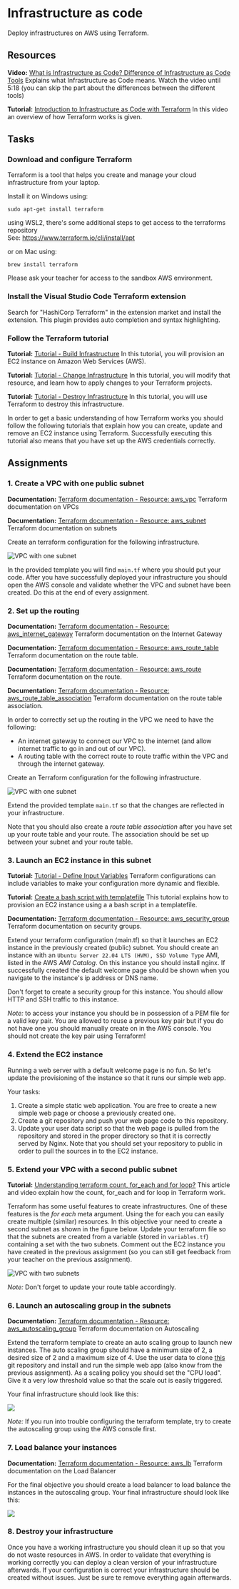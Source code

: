 # Infrastructure as code
Deploy infrastructures on AWS using Terraform.

## Resources
**Video:** [What is Infrastructure as Code? Difference of Infrastructure as Code Tools](https://www.youtube.com/watch?v=POPP2WTJ8es)
Explains what Infrastructure as Code means. Watch the video until 5:18 (you can skip the part about the differences between the different tools)

**Tutorial:** [Introduction to Infrastructure as Code with Terraform](https://learn.hashicorp.com/tutorials/terraform/infrastructure-as-code?in=terraform/aws-get-started)
In this video an overview of how Terraform works is given.

## Tasks
### Download and configure Terraform
Terraform is a tool that helps you create and manage your cloud infrastructure from your laptop.

Install it on Windows using:
```
sudo apt-get install terraform
```
using WSL2, there's some additional steps to get access to the terraforms repository  
See: https://www.terraform.io/cli/install/apt  
  
  
or on Mac using:

```
brew install terraform
```

Please ask your teacher for access to the sandbox AWS environment.

### Install the Visual Studio Code Terraform extension
Search for "HashiCorp Terraform" in the extension market and install the extension. This plugin provides auto completion and syntax highlighting.

### Follow the Terraform tutorial
**Tutorial:** [Tutorial - Build Infrastructure](https://learn.hashicorp.com/tutorials/terraform/aws-build?in=terraform/aws-get-started)
In this tutorial, you will provision an EC2 instance on Amazon Web Services (AWS).

**Tutorial:** [Tutorial - Change Infrastructure](https://learn.hashicorp.com/tutorials/terraform/aws-change?in=terraform/aws-get-started)
In this tutorial, you will modify that resource, and learn how to apply changes to your Terraform projects.

**Tutorial:** [Tutorial - Destroy Infrastructure](https://learn.hashicorp.com/tutorials/terraform/aws-destroy?in=terraform/aws-get-started)
In this tutorial, you will use Terraform to destroy this infrastructure.

In order to get a basic understanding of how Terraform works you should follow the following tutorials that explain how you can create, update and remove an EC2 instance using Terraform. Successfully executing this tutorial also means that you have set up the AWS credentials correctly.

## Assignments
### 1. Create a VPC with one public subnet
**Documentation:** [Terraform documentation - Resource: aws_vpc](https://registry.terraform.io/providers/hashicorp/aws/latest/docs/resources/vpc)
Terraform documentation on VPCs

**Documentation:** [Terraform documentation - Resource: aws_subnet](https://registry.terraform.io/providers/hashicorp/aws/latest/docs/resources/subnet)
Terraform documentation on subnets

Create an terraform configuration for the following infrastructure.

![VPC with one subnet](images/devops-terraform-1.png)

In the provided template you will find `main.tf` where you should put your code. After you have successfully deployed your infrastructure you should open the AWS console and validate whether the VPC and subnet have been created. Do this at the end of every assignment. 

### 2. Set up the routing
**Documentation:** [Terraform documentation - Resource: aws_internet_gateway](https://registry.terraform.io/providers/hashicorp/aws/latest/docs/resources/internet_gateway)
Terraform documentation on the Internet Gateway

**Documentation:** [Terraform documentation - Resource: aws_route_table](https://registry.terraform.io/providers/hashicorp/aws/latest/docs/resources/route_table)
Terraform documentation on the route table.

**Documentation:** [Terraform documentation - Resource: aws_route](https://registry.terraform.io/providers/hashicorp/aws/latest/docs/resources/route)
Terraform documentation on the route.

**Documentation:** [Terraform documentation - Resource: aws_route_table_association](https://registry.terraform.io/providers/hashicorp/aws/latest/docs/resources/route_table_association)
Terraform documentation on the route table association.

In order to correctly set up the routing in the VPC we need to have the following:
- An internet gateway to connect our VPC to the internet (and allow internet traffic to go in and out of our VPC).
- A routing table with the correct route to route traffic within the VPC and through the internet gateway.

Create an Terraform configuration for the following infrastructure.

![VPC with one subnet](images/devops-terraform-1b.png)

Extend the provided template `main.tf` so that the changes are reflected in your infrastructure.

Note that you should also create a *route table association* after you have set up your route table and your route. The association should be set up between your subnet and your route table.

### 3. Launch an EC2 instance in this subnet
**Tutorial:** [Tutorial - Define Input Variables](https://learn.hashicorp.com/tutorials/terraform/aws-variables?in=terraform/aws-get-started)
Terraform configurations can include variables to make your configuration more dynamic and flexible.

**Tutorial:** [Create a bash script with templatefile](https://learn.hashicorp.com/tutorials/terraform/functions#create-a-bash-script-with-templatefile)
This tutorial explains how to provision an EC2 instance using a a bash script in a templatefile.

**Documentation:** [Terraform documentation - Resource: aws_security_group](https://registry.terraform.io/providers/hashicorp/aws/latest/docs/resources/security_group)
Terraform documentation on security groups.

Extend your terraform configuration (main.tf) so that it launches an EC2 instance in the previously created (public) subnet. You should create an instance with an `Ubuntu Server 22.04 LTS (HVM), SSD Volume Type` AMI, listed in the AWS *AMI Catalog*. On this instance you should install nginx. If successfully created the default welcome page should be shown when you navigate to the instance's ip address or DNS name.

Don't forget to create a security group for this instance. You should allow HTTP and SSH traffic to this instance.

*Note:* to access your instance you should be in possession of a PEM file for a valid key pair. You are allowed to reuse a previous key pair but if you do not have one you should manually create on in the AWS console. You should not create the key pair using Terraform!

### 4. Extend the EC2 instance
Running a web server with a default welcome page is no fun. So let's update the provisioning of the instance so that it runs our simple web app.

Your tasks:
1. Create a simple static web application. You are free to create a new simple web page or choose a previously created one.
2. Create a git repository and push your web page code to this repository.
3. Update your user data script so that the web page is pulled from the repository and stored in the proper directory so that it is correctly served by Nginx. Note that you should set your repository to public in order to pull the sources in to the EC2 instance.  

### 5. Extend your VPC with a second public subnet
**Tutorial:** [Understanding terraform count, for_each and for loop?](https://jhooq.com/terraform-for-and-for-each-loop/)
This article and video explain how the count, for_each and for loop in Terraform work.

Terraform has some useful features to create infrastructures. One of these features is the *for each* meta argument. Using the for each you can easily create multiple (similar) resources. In this objective your need to create a second subnet as shown in the figure below. Update your terraform file so that the subnets are created from a variable (stored in `variables.tf`) containing a set with the two subnets. Comment out the EC2 instance you have created in the previous assignment (so you can still get feedback from your teacher on the previous assignment). 

![VPC with two subnets](images/devops-terraform-1a.png)

*Note:* Don't forget to update your route table accordingly.


### 6. Launch an autoscaling group in the subnets
**Documentation:** [Terraform documentation - Resource: aws_autoscaling_group](https://registry.terraform.io/providers/hashicorp/aws/latest/docs/resources/autoscaling_group)
Terraform documentation on Autoscaling

Extend the terraform template to create an auto scaling group to launch new instances. The auto scaling group should have a minimum size of 2, a desired size of 2 and a maximum size of 4. Use the user data to clone [this](https://gitlab.com/sealy/simple-webapp) git repository and install and run the simple web app (also know from the previous assignment). As a scaling policy you should set the "CPU load". Give it a very low threshold value so that the scale out is easily triggered.

Your final infrastructure should look like this:

![](images/devops-terraform-2.png)

*Note:* If you run into trouble configuring the terraform template, try to create the autoscaling group using the AWS console first.

### 7. Load balance your instances
**Documentation:** [Terraform documentation - Resource: aws_lb](https://registry.terraform.io/providers/hashicorp/aws/latest/docs/resources/lb)
Terraform documentation on the Load Balancer

For the final objective you should create a load balancer to load balance the instances in the autoscaling group. Your final infrastructure should look like this:

![](images/devops-terraform-3.png)

### 8. Destroy your infrastructure
Once you have a working infrastructure you should clean it up so that you do not waste resources in AWS. In order to validate that everything is working correctly you can deploy a clean version of your infrastructure afterwards. If your configuration is correct your infrastructure should be created without issues. Just be sure te remove everything again afterwards. 
